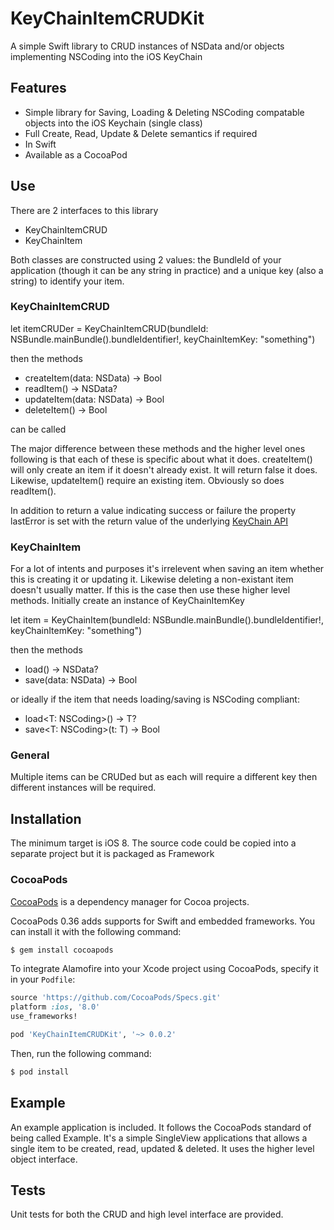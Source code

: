 KeyChainItemCRUDKit
===================

A simple Swift library to CRUD instances of NSData and/or objects implementing NSCoding into the iOS KeyChain 

## Features

- Simple library for Saving, Loading & Deleting NSCoding compatable objects into the iOS Keychain (single class)
- Full Create, Read, Update & Delete semantics if required
- In Swift
- Available as a CocoaPod

## Use

There are 2 interfaces to this library

- KeyChainItemCRUD
- KeyChainItem

Both classes are constructed using 2 values: the BundleId of your application (though it can be any string in practice) and a unique key (also a string) to
identify your item.

### KeyChainItemCRUD

let itemCRUDer = KeyChainItemCRUD(bundleId: NSBundle.mainBundle().bundleIdentifier!, keyChainItemKey: "something")

then the methods

- createItem(data: NSData) -> Bool
- readItem() -> NSData?
- updateItem(data: NSData) -> Bool
- deleteItem() -> Bool

can be called

The major difference between these methods and the higher level ones following is that each of these is specific about what it does.
createItem() will only create an item if it doesn't already exist. It will return false it does. Likewise, updateItem() require an existing
item. Obviously so does readItem().

In addition to return a value indicating success or failure the property lastError is set with the return value of the underlying 
[KeyChain API](https://developer.apple.com/library/ios/documentation/Security/Reference/keychainservices/)

### KeyChainItem

For a lot of intents and purposes it's irrelevent when saving an item whether this is creating it or updating it. Likewise deleting
a non-existant item doesn't usually matter. If this is the case then use these higher level methods. Initially create an instance of KeyChainItemKey

let item = KeyChainItem(bundleId: NSBundle.mainBundle().bundleIdentifier!, keyChainItemKey: "something")

then the methods

- load() -> NSData?
- save(data: NSData) -> Bool

or ideally if the item that needs loading/saving is NSCoding compliant:

- load<T: NSCoding>() -> T?
- save<T: NSCoding>(t: T) -> Bool

### General

Multiple items can be CRUDed but as each will require a different key then different instances will be required.

## Installation

The minimum target is iOS 8. The source code could be copied into a separate project but it is packaged as Framework

### CocoaPods

[CocoaPods](http://cocoapods.org) is a dependency manager for Cocoa projects.

CocoaPods 0.36 adds supports for Swift and embedded frameworks. You can install it with the following command:

```bash
$ gem install cocoapods
```

To integrate Alamofire into your Xcode project using CocoaPods, specify it in your `Podfile`:

```ruby
source 'https://github.com/CocoaPods/Specs.git'
platform :ios, '8.0'
use_frameworks!

pod 'KeyChainItemCRUDKit', '~> 0.0.2'
```

Then, run the following command:

```bash
$ pod install
```

## Example

An example application is included. It follows the CocoaPods standard of being called Example. It's a simple SingleView applications that allows a single item to be created, read, updated & deleted. It uses the higher level object interface.

## Tests

Unit tests for both the CRUD and high level interface are provided.